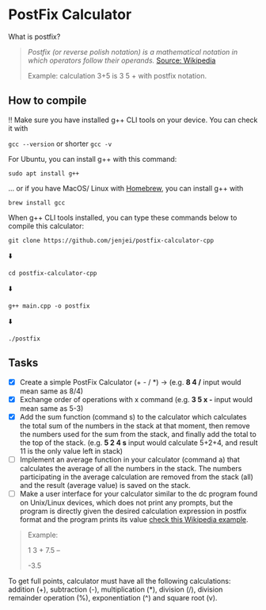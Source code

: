 # PostFix Calculator

What is postfix?

> *Postfix (or reverse polish notation) is a mathematical notation in which operators follow their operands.* [Source: Wikipedia](https://en.wikipedia.org/wiki/Reverse_Polish_notation)
>
> Example: calculation 3+5 is 3 5 + with postfix notation.


## How to compile

:bangbang: Make sure you have installed g++ CLI tools on your device.
You can check it with

```gcc --version``` or shorter ```gcc -v```

For Ubuntu, you can install g++ with this command:

```sudo apt install g++```

... or if you have MacOS/ Linux with [Homebrew](https://brew.sh), you can install g++ with

```brew install gcc```

When g++ CLI tools installed, you can type these commands below to compile this calculator:

```git clone https://github.com/jenjei/postfix-calculator-cpp```

:arrow_down:

```cd postfix-calculator-cpp```

:arrow_down:

```g++ main.cpp -o postfix```

:arrow_down:

```./postfix```

## Tasks

- [x] Create a simple PostFix Calculator (+ - / *) -> (e.g. **8 4 /** input would mean same as 8/4) <br/>
- [x] Exchange order of operations with x command (e.g. **3 5 x -** input would mean same as 5-3)<br/>
- [x] Add the sum function (command s) to the calculator which calculates the total sum of the numbers in the stack at that moment, then remove the numbers used for the sum from the stack, and finally add the total to the top of the stack. (e.g. **5 2 4 s** input would calculate 5+2+4, and result 11 is the only value left in stack) <br/>
- [ ] Implement an average function in your calculator (command a) that calculates the average of all the numbers in the stack. The numbers participating in the average calculation are removed from the stack (all) and the result (average value) is saved on the stack. <br/>
- [ ] Make a user interface for your calculator similar to the dc program found on Unix/Linux devices, which does not print any prompts, but the program is directly given the desired calculation expression in postfix format and the program prints its value [check this Wikipedia example](http://en.wikipedia.org/wiki/Dc_(computer_program)).
> Example:
>
> 1 3 + 7.5 –
>
> -3.5  

To get full points, calculator must have all the following calculations: addition (+), subtraction (-), multiplication (*), division (/), division remainder operation (%), exponentiation (^) and square root (v).